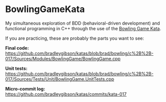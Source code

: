 # BowlingGameKata

My simultaneous exploration of BDD (behavioral-driven development) and functional programming in C++ through the use of the [Bowling Game Kata](http://butunclebob.com/ArticleS.UncleBob.TheBowlingGameKata).

If you are practicing, these are probably the parts you want to see:

**Final code:**  
https://github.com/bradleygibson/katas/blob/brad/bowling/c%2B%2B-017/Sources/Modules/BowlingGame/BowlingGame.cpp

**Unit tests:**  
https://github.com/bradleygibson/katas/blob/brad/bowling/c%2B%2B-017/Sources/Tests/Unit/BowlingGame.UnitTests.cpp

**Micro-commit log:**  
https://github.com/bradleygibson/katas/commits/kata-017
